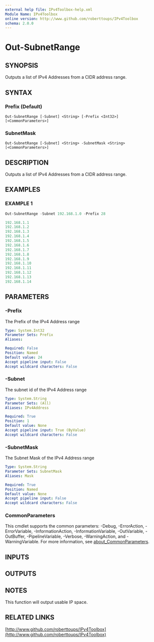 ```yaml
---
external help file: IPv4Toolbox-help.xml
Module Name: IPv4Toolbox
online version: http://www.github.com/roberttoups/IPv4Toolbox
schema: 2.0.0
---
```


# Out-SubnetRange

## SYNOPSIS
Outputs a list of IPv4 Addresses from a CIDR address range.

## SYNTAX

### Prefix (Default)
```
Out-SubnetRange [-Subnet] <String> [-Prefix <Int32>] [<CommonParameters>]
```

### SubnetMask
```
Out-SubnetRange [-Subnet] <String> -SubnetMask <String> [<CommonParameters>]
```

## DESCRIPTION
Outputs a list of IPv4 Addresses from a CIDR address range.

## EXAMPLES

### EXAMPLE 1
```powershell
Out-SubnetRange -Subnet 192.168.1.0 -Prefix 28

192.168.1.1
192.168.1.2
192.168.1.3
192.168.1.4
192.168.1.5
192.168.1.6
192.168.1.7
192.168.1.8
192.168.1.9
192.168.1.10
192.168.1.11
192.168.1.12
192.168.1.13
192.168.1.14    
```

## PARAMETERS

### -Prefix
The Prefix of the IPv4 Address range

```yaml
Type: System.Int32
Parameter Sets: Prefix
Aliases:

Required: False
Position: Named
Default value: 24
Accept pipeline input: False
Accept wildcard characters: False
```

### -Subnet
The subnet id of the IPv4 Address range

```yaml
Type: System.String
Parameter Sets: (All)
Aliases: IPv4Address

Required: True
Position: 1
Default value: None
Accept pipeline input: True (ByValue)
Accept wildcard characters: False
```

### -SubnetMask
The Subnet Mask of the IPv4 Address range

```yaml
Type: System.String
Parameter Sets: SubnetMask
Aliases: Mask

Required: True
Position: Named
Default value: None
Accept pipeline input: False
Accept wildcard characters: False
```

### CommonParameters
This cmdlet supports the common parameters: -Debug, -ErrorAction, -ErrorVariable, -InformationAction, -InformationVariable, -OutVariable, -OutBuffer, -PipelineVariable, -Verbose, -WarningAction, and -WarningVariable. For more information, see [about_CommonParameters](http://go.microsoft.com/fwlink/?LinkID=113216).

## INPUTS

## OUTPUTS

## NOTES
This function will output usable IP space.

## RELATED LINKS

[http://www.github.com/roberttoups/IPv4Toolbox](http://www.github.com/roberttoups/IPv4Toolbox)

